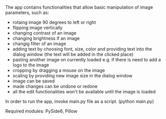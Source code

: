 The app contains functionalities that allow basic manipulation of image parameters, such as:
- rotaing image 90 degrees to left or right
- flipping image vertically
- changing contrast of an image
- changing brightness if an image
- changig filter of an image
- adding text by choosing font, size, color and providing text into the dialog window (the text will be added in the clicked place)
- pasting another image on currently loaded e.g. if there is need to add a logo to the image
- cropping by dragging a mouse on the image
- scaling by providing new image size in the dialog window
- image can be saved
- made changes can be undone or redone
- all the edit functionalities won't be available until the image is loaded

In order to run the app, invoke main.py file as a script. (python main.py)

Required modules: PySide6, Pillow

